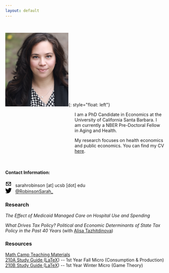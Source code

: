 ```yaml
---
layout: default
---
```


<br>


<img src="./assets/images/profile.jpg" alt="profile" width="200"/>{: style="float: left"}
<p style="margin-left: 220px">I am a PhD Candidate in Economics at the University of California Santa Barbara. I am currently a NBER Pre-Doctoral Fellow in Aging and Health.</p> 

<p style="margin-left: 220px">My research focuses on health economics and public economics. You can find my CV <a href="./CV.pdf">here</a>.</p>

<br clear="left"/>


#### Contact Information:
<img src="./assets/images/email.png" width="20"/> &nbsp; sarahrobinson [at] ucsb [dot] edu <br>
<img src="./assets/images/twitter.png" width="20"/> &nbsp; <a href="https://twitter.com/RobinsonSarah_" > @RobinsonSarah_</a>


### Research
*The Effect of Medicaid Managed Care on Hospital Use and Spending*

*What Drives Tax Policy? Political and Economic Determinants of State Tax Policy in the Past 40 Years* (with [Alisa Tazhitdinova](https://alisatns.weebly.com))


### Resources
[Math Camp Teaching Materials](./teaching/mathcamp) <br>
<a href="./assets/210A Study Guide v39.pdf">210A Study Guide </a> (<a href="./assets/210A v39.zip" download>LaTeX</a>) -- 1st Year Fall Micro (Consumption & Production) <br>
<a href="./assets/210B Study Guide v18.pdf">210B Study Guide </a> (<a href="./assets/210B Study Guide v18.tex" download>LaTeX</a>) -- 1st Year Winter Micro (Game Theory) <br>